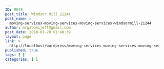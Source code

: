 ```yaml
---
ID: 9048
post_title: Windsor Mill 21244
post_name: >
  moving-services-moving-services-moving-services-windsormill-21244
author: mrgabonijeff@gmail.com
post_date: 2018-03-28 01:48:39
layout: page
link: >
  http://localhost/wordpress/moving-services-moving-services-moving-services-windsormill-21244/
published: true
tags: [ ]
categories: [ ]
---
```

